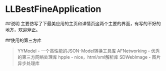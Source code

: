 # LLBestFineApplication
##说明
主要仿写了下最美应用的主页和详情页这两个主要的界面，有写的不好的地方，欢迎斧正。

##使用的第三方库
>YYModel        -   一个高性能的JSON-Model转换工具库
>AFNetworking   -   优秀的第三方网络处理库 
>hpple          -   nice，html/xml解析库
>SDWebImage     -   图片异步处理库